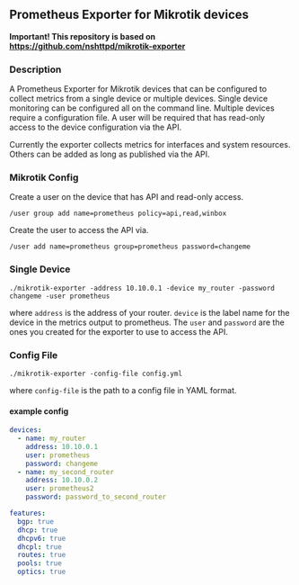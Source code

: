 ## Prometheus Exporter for Mikrotik devices

**Important! This repository is based on https://github.com/nshttpd/mikrotik-exporter**

### Description

A Prometheus Exporter for Mikrotik devices that can be configured to collect metrics
from a single device or multiple devices. Single device monitoring can be configured
all on the command line. Multiple devices require a configuration file. A user will
be required that has read-only access to the device configuration via the API.

Currently the exporter collects metrics for interfaces and system resources. Others
can be added as long as published via the API.

### Mikrotik Config

Create a user on the device that has API and read-only access.

`/user group add name=prometheus policy=api,read,winbox`

Create the user to access the API via.

`/user add name=prometheus group=prometheus password=changeme`

### Single Device

`./mikrotik-exporter -address 10.10.0.1 -device my_router -password changeme -user prometheus`

where `address` is the address of your router. `device` is the label name for the device
in the metrics output to prometheus. The `user` and `password` are the ones you
created for the exporter to use to access the API.

### Config File

`./mikrotik-exporter -config-file config.yml`

where `config-file` is the path to a config file in YAML format.

#### example config

```yaml
devices:
  - name: my_router
    address: 10.10.0.1
    user: prometheus
    password: changeme
  - name: my_second_router
    address: 10.10.0.2
    user: prometheus2
    password: password_to_second_router

features:
  bgp: true
  dhcp: true
  dhcpv6: true
  dhcpl: true
  routes: true
  pools: true
  optics: true
```
